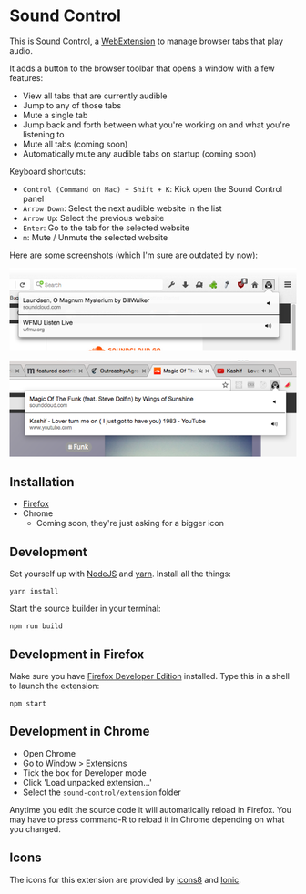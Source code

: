 # Sound Control

This is Sound Control, a
[WebExtension](https://developer.mozilla.org/en-US/Add-ons/WebExtensions)
to manage browser tabs that play audio.

It adds a button to the browser toolbar that opens a window with a few features:
* View all tabs that are currently audible
* Jump to any of those tabs
* Mute a single tab
* Jump back and forth between what you're working on and what you're listening
  to
* Mute all tabs (coming soon)
* Automatically mute any audible tabs on startup (coming soon)

Keyboard shortcuts:

* `Control (Command on Mac) + Shift + K`: Kick open the Sound Control panel
* `Arrow Down`: Select the next audible website in the list
* `Arrow Up`: Select the previous website
* `Enter`: Go to the tab for the selected website
* `m`: Mute / Unmute the selected website

Here are some screenshots (which I'm sure are outdated by now):

![screenshot](screenshots/screenshot-1.0.0-fx.png "Screenshot")

![screenshot](screenshots/screenshot-1.0.0-chrome.png "Screenshot")

## Installation

* [Firefox](https://addons.mozilla.org/en-US/firefox/addon/sound-control/)
* Chrome
  * Coming soon, they're just asking for a bigger icon

## Development

Set yourself up with [NodeJS](http://nodejs.org/)
and [yarn](https://yarnpkg.com/). Install all the things:

    yarn install

Start the source builder in your terminal:

    npm run build

## Development in Firefox

Make sure you have
[Firefox Developer Edition](https://www.mozilla.org/en-US/firefox/channel/desktop/)
installed.
Type this in a shell to launch the extension:

    npm start

## Development in Chrome

* Open Chrome
* Go to Window > Extensions
* Tick the box for Developer mode
* Click 'Load unpacked extension...'
* Select the `sound-control/extension` folder

Anytime you edit the source code it will automatically reload in Firefox.
You may have to press command-R to reload it in Chrome depending on what you
changed.

## Icons

The icons for this extension are provided by [icons8](https://icons8.com/)
and [Ionic](http://ionicons.com/).
